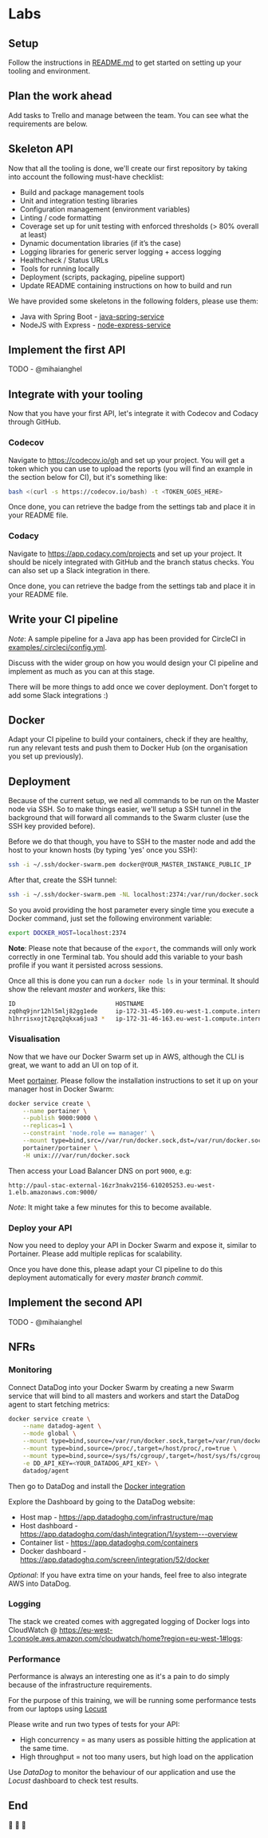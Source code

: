 # Labs

## Setup

Follow the instructions in [README.md](../README.md) to get started on setting up your tooling and environment.

## Plan the work ahead

Add tasks to Trello and manage between the team. You can see what the requirements are below.

## Skeleton API

Now that all the tooling is done, we'll create our first repository by taking into account the following must-have checklist:

- Build and package management tools
- Unit and integration testing libraries
- Configuration management (environment variables)
- Linting / code formatting
- Coverage set up for unit testing with enforced thresholds (> 80% overall at least)
- Dynamic documentation libraries (if it’s the case)
- Logging libraries for generic server logging + access logging
- Healthcheck / Status URLs
- Tools for running locally
- Deployment (scripts, packaging, pipeline support)
- Update README containing instructions on how to build and run

We have provided some skeletons in the following folders, please use them:

* Java with Spring Boot - [java-spring-service](../examples/java-spring-service)
* NodeJS with Express - [node-express-service](../examples/node-express-service)

## Implement the first API

TODO - @mihaianghel

## Integrate with your tooling

Now that you have your first API, let's integrate it with Codecov and Codacy through GitHub.

### Codecov

Navigate to https://codecov.io/gh and set up your project. You will get a token which you can use to upload the reports
(you will find an example in the section below for CI), but it's something like:

```bash
bash <(curl -s https://codecov.io/bash) -t <TOKEN_GOES_HERE>
```

Once done, you can retrieve the badge from the settings tab and place it in your README file.

### Codacy

Navigate to https://app.codacy.com/projects and set up your project. It should be nicely integrated with GitHub and
the branch status checks. You can also set up a Slack integration in there.

Once done, you can retrieve the badge from the settings tab and place it in your README file.

## Write your CI pipeline

*Note*: A sample pipeline for a Java app has been provided for CircleCI in [examples/.circleci/config.yml](examples/.circleci/config.yml).

Discuss with the wider group on how you would design your CI pipeline and implement as much as you can at this stage.

There will be more things to add once we cover deployment. Don't forget to add some Slack integrations :)

## Docker

Adapt your CI pipeline to build your containers, check if they are healthy, run any relevant tests and push them to 
Docker Hub (on the organisation you set up previously).

## Deployment

Because of the current setup, we ned all commands to be run on the Master node via SSH. So to make things easier, we'll setup
a SSH tunnel in the background that will forward all commands to the Swarm cluster (use the SSH key provided before).

Before we do that though, you have to SSH to the master node and add the host to your known hosts (by typing 'yes' once you SSH):

```bash
ssh -i ~/.ssh/docker-swarm.pem docker@YOUR_MASTER_INSTANCE_PUBLIC_IP
```

After that, create the SSH tunnel:

```bash
ssh -i ~/.ssh/docker-swarm.pem -NL localhost:2374:/var/run/docker.sock docker@YOUR_MASTER_INSTANCE_PUBLIC_IP &
```

So you avoid providing the host parameter every single time you execute a Docker command, just set the following environment variable:

```bash
export DOCKER_HOST=localhost:2374
```

**Note**: Please note that because of the `export`, the commands will only work correctly in one Terminal tab. You should add this
variable to your bash profile if you want it persisted across sessions.

Once all this is done you can run a `docker node ls` in your terminal. It should show the relevant *master* and *workers*,
like this:

```bash
ID                            HOSTNAME                                      STATUS              AVAILABILITY        MANAGER STATUS      ENGINE VERSION
zq0hq9jnr12hl5mlj82gg1ede     ip-172-31-45-109.eu-west-1.compute.internal   Ready               Active                                  18.03.0-ce
h1hrrisxojt2qzq2qkxa6jua3 *   ip-172-31-46-163.eu-west-1.compute.internal   Ready               Active              Leader              18.03.0-ce
```

### Visualisation

Now that we have our Docker Swarm set up in AWS, although the CLI is great, we want to add an UI on top of it.

Meet [portainer](https://portainer.io). Please follow the installation instructions to set it up on your manager host in 
Docker Swarm:

```bash
docker service create \
    --name portainer \
    --publish 9000:9000 \
    --replicas=1 \
    --constraint 'node.role == manager' \
    --mount type=bind,src=//var/run/docker.sock,dst=/var/run/docker.sock \
    portainer/portainer \
    -H unix:///var/run/docker.sock
```

Then access your Load Balancer DNS on port `9000`, e.g:

`http://paul-stac-external-16zr3nakv2156-610205253.eu-west-1.elb.amazonaws.com:9000/`

*Note*: It might take a few minutes for this to become available.

### Deploy your API

Now you need to deploy your API in Docker Swarm and expose it, similar to Portainer. Please add multiple replicas for
scalability.

Once you have done this, please adapt your CI pipeline to do this deployment automatically for every *master branch commit*.

## Implement the second API

TODO - @mihaianghel

## NFRs

### Monitoring

Connect DataDog into your Docker Swarm by creating a new Swarm service that will bind to all masters and workers and start
the DataDog agent to start fetching metrics:

```bash
docker service create \
    --name datadog-agent \
    --mode global \
    --mount type=bind,source=/var/run/docker.sock,target=/var/run/docker.sock,ro=true \
    --mount type=bind,source=/proc/,target=/host/proc/,ro=true \
    --mount type=bind,source=/sys/fs/cgroup/,target=/host/sys/fs/cgroup,ro=true \
    -e DD_API_KEY=<YOUR_DATADOG_API_KEY> \
    datadog/agent
```

Then go to DataDog and install the [Docker integration](https://app.datadoghq.com/account/settings#integrations/docker)

Explore the Dashboard by going to the DataDog website: 
- Host map - https://app.datadoghq.com/infrastructure/map
- Host dashboard - https://app.datadoghq.com/dash/integration/1/system---overview
- Container list - https://app.datadoghq.com/containers
- Docker dashboard - https://app.datadoghq.com/screen/integration/52/docker

*Optional*: If you have extra time on your hands, feel free to also integrate AWS into DataDog.

### Logging

The stack we created comes with aggregated logging of Docker logs into CloudWatch @ https://eu-west-1.console.aws.amazon.com/cloudwatch/home?region=eu-west-1#logs:

### Performance

Performance is always an interesting one as it's a pain to do simply because of the infrastructure requirements.

For the purpose of this training, we will be running some performance tests from our laptops using [Locust](https://locust.io/)

Please write and run two types of tests for your API:

- High concurrency = as many users as possible hitting the application at the same time.
- High throughput = not too many users, but high load on the application

Use *DataDog* to monitor the behaviour of our application and use the *Locust* dashboard to check test results.

## End

:clap: :clap: :clap:
